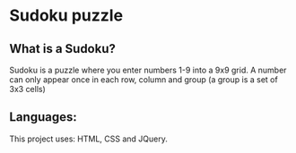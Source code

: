# Sudoku puzzle

## What is a Sudoku?
Sudoku is a puzzle where you enter numbers 1-9 into a 9x9 grid.
A number can only appear once in each row, column and group (a group is a set of 3x3 cells)

## Languages:
This project uses: HTML, CSS and JQuery.